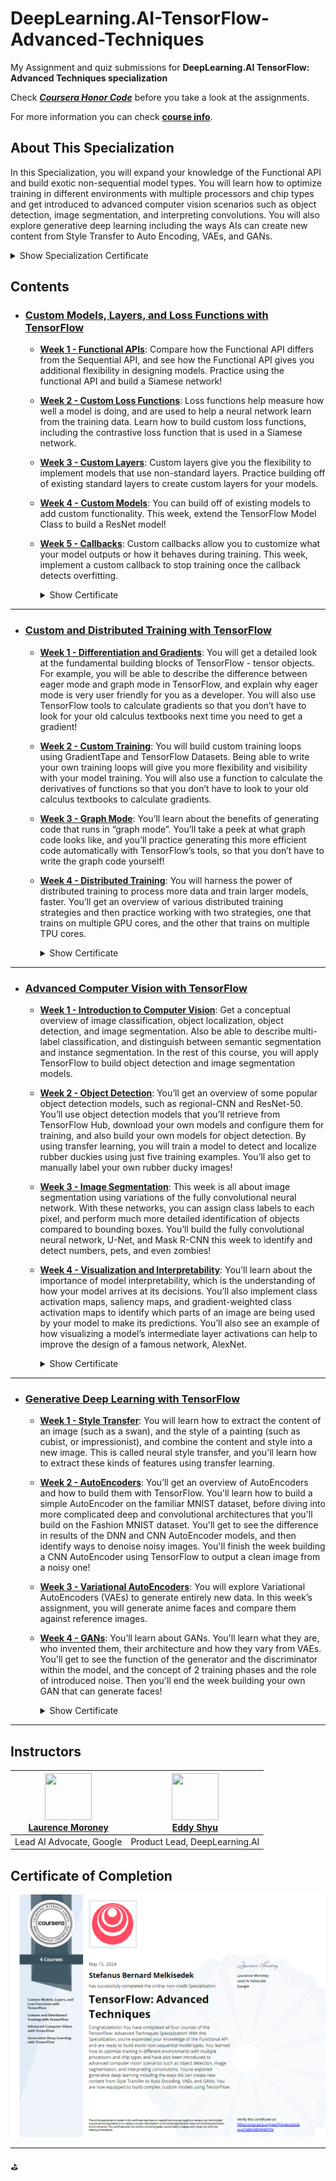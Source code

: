 # DeepLearning.AI-TensorFlow-Advanced-Techniques

My Assignment and quiz submissions for **DeepLearning.AI TensorFlow: Advanced Techniques specialization**

Check **<i>[Coursera Honor Code](https://www.coursera.support/s/article/209818863-Coursera-Honor-Code?language=en_US)</i>** before you take a look at the assignments.

For more information you can check **[course info](https://www.deeplearning.ai/courses/tensorflow-advanced-techniques-specialization/)**.

## About This Specialization

  In this Specialization, you will expand your knowledge of the Functional API and build exotic non-sequential model types. You will learn how to optimize training in different environments with multiple processors and chip types and get introduced to advanced computer vision scenarios such as object detection, image segmentation, and interpreting convolutions. You will also explore generative deep learning including the ways AIs can create new content from Style Transfer to Auto Encoding, VAEs, and GANs.

<details>
  <summary>Show Specialization Certificate</summary>
       <img src="https://github.com/BurakAhmet/DeepLearning.AI-TensorFlow-Advanced-Techniques-Specialization/assets/89780902/fda10fdb-1114-4063-9672-53520c97bd7e">
  </details>

## Contents

- ### [Custom Models, Layers, and Loss Functions with TensorFlow](https://github.com/stefansphtr/TensorFlow_Advanced_Techniques_Specialization/tree/main/C1-Custom_Models_Layers_and_Loss_Functions_with_TensorFlow)

  - <b>[Week 1 - Functional APIs](https://github.com/stefansphtr/TensorFlow_Advanced_Techniques_Specialization/tree/main/C1-Custom_Models_Layers_and_Loss_Functions_with_TensorFlow/W1)</b>: Compare how the Functional API differs from the Sequential API, and see how the Functional API gives you additional flexibility in designing models. Practice using the functional API and build a Siamese network!

  - <b>[Week 2 - Custom Loss Functions](https://github.com/stefansphtr/TensorFlow_Advanced_Techniques_Specialization/tree/main/C1-Custom_Models_Layers_and_Loss_Functions_with_TensorFlow/W2)</b>: Loss functions help measure how well a model is doing, and are used to help a neural network learn from the training data. Learn how to build custom loss functions, including the contrastive loss function that is used in a Siamese network.

  - <b>[Week 3 - Custom Layers](https://github.com/stefansphtr/TensorFlow_Advanced_Techniques_Specialization/tree/main/C1-Custom_Models_Layers_and_Loss_Functions_with_TensorFlow/W3)</b>: Custom layers give you the flexibility to implement models that use non-standard layers. Practice building off of existing standard layers to create custom layers for your models.

  - <b>[Week 4 - Custom Models](https://github.com/stefansphtr/TensorFlow_Advanced_Techniques_Specialization/tree/main/C1-Custom_Models_Layers_and_Loss_Functions_with_TensorFlow/W4)</b>: You can build off of existing models to add custom functionality. This week, extend the TensorFlow Model Class to build a ResNet model!

  - <b>[Week 5 - Callbacks](https://github.com/stefansphtr/TensorFlow_Advanced_Techniques_Specialization/tree/main/C1-Custom_Models_Layers_and_Loss_Functions_with_TensorFlow/W5)</b>: Custom callbacks allow you to customize what your model outputs or how it behaves during training. This week, implement a custom callback to stop training once the callback detects overfitting.

    <details>
    <summary>Show Certificate</summary>
            <img src="./src/assets/Certificate_Custom_Models_Layers_and_Loss_Functions_with_TensorFlow_Stefanus_Bernard_Melkisedek.png">
    </details>

---

- ### [Custom and Distributed Training with TensorFlow](https://github.com/stefansphtr/TensorFlow_Advanced_Techniques_Specialization/tree/main/C2-Custom_and_Distributed_Training_with_TensorFlow)

  - <b>[Week 1 - Differentiation and Gradients](https://github.com/stefansphtr/TensorFlow_Advanced_Techniques_Specialization/tree/main/C2-Custom_and_Distributed_Training_with_TensorFlow/W1)</b>: You will get a detailed look at the fundamental building blocks of TensorFlow - tensor objects. For example, you will be able to describe the difference between eager mode and graph mode in TensorFlow, and explain why eager mode is very user friendly for you as a developer. You will also use TensorFlow tools to calculate gradients so that you don’t have to look for your old calculus textbooks next time you need to get a gradient!

  - <b>[Week 2 - Custom Training](https://github.com/stefansphtr/TensorFlow_Advanced_Techniques_Specialization/tree/main/C2-Custom_and_Distributed_Training_with_TensorFlow/W2)</b>: You will build custom training loops using GradientTape and TensorFlow Datasets. Being able to write your own training loops will give you more flexibility and visibility with your model training. You will also use a function to calculate the derivatives of functions so that you don’t have to look to your old calculus textbooks to calculate gradients.

  - <b>[Week 3 - Graph Mode](https://github.com/stefansphtr/TensorFlow_Advanced_Techniques_Specialization/tree/main/C2-Custom_and_Distributed_Training_with_TensorFlow/W3)</b>: You’ll learn about the benefits of generating code that runs in “graph mode”. You’ll take a peek at what graph code looks like, and you’ll practice generating this more efficient code automatically with TensorFlow’s tools, so that you don’t have to write the graph code yourself!

  - <b>[Week 4 - Distributed Training](https://github.com/stefansphtr/TensorFlow_Advanced_Techniques_Specialization/tree/main/C2-Custom_and_Distributed_Training_with_TensorFlow/W4)</b>: You will harness the power of distributed training to process more data and train larger models, faster. You’ll get an overview of various distributed training strategies and then practice working with two strategies, one that trains on multiple GPU cores, and the other that trains on multiple TPU cores.

    <details>
    <summary>Show Certificate</summary>
         <img src="./src/assets/Certificate_Custom_and_Distributed_Training_with_TensorFlow_Stefanus_Bernard_Melkisedek.png">
    </details>

---

- ### [Advanced Computer Vision with TensorFlow](https://github.com/stefansphtr/TensorFlow_Advanced_Techniques_Specialization/tree/main/C3-Advanced_Computer_Vision_with_TensorFlow)
  
  - <b>[Week 1 - Introduction to Computer Vision](https://github.com/stefansphtr/TensorFlow_Advanced_Techniques_Specialization/tree/main/C3-Advanced_Computer_Vision_with_TensorFlow/W1)</b>: Get a conceptual overview of image classification, object localization, object detection, and image segmentation. Also be able to describe multi-label classification, and distinguish between semantic segmentation and instance segmentation. In the rest of this course, you will apply TensorFlow to build object detection and image segmentation models.

  - <b>[Week 2 - Object Detection](https://github.com/stefansphtr/TensorFlow_Advanced_Techniques_Specialization/tree/main/C3-Advanced_Computer_Vision_with_TensorFlow/W2)</b>: You’ll get an overview of some popular object detection models, such as regional-CNN and ResNet-50. You’ll use object detection models that you’ll retrieve from TensorFlow Hub, download your own models and configure them for training, and also build your own models for object detection. By using transfer learning, you will train a model to detect and localize rubber duckies using just five training examples. You’ll also get to manually label your own rubber ducky images!

  - <b>[Week 3 - Image Segmentation](https://github.com/stefansphtr/TensorFlow_Advanced_Techniques_Specialization/tree/main/C3-Advanced_Computer_Vision_with_TensorFlow/W3)</b>: This week is all about image segmentation using variations of the fully convolutional neural network. With these networks, you can assign class labels to each pixel, and perform much more detailed identification of objects compared to bounding boxes. You’ll build the fully convolutional neural network, U-Net, and Mask R-CNN this week to identify and detect numbers, pets, and even zombies!

  - <b>[Week 4 - Visualization and Interpretability](https://github.com/stefansphtr/TensorFlow_Advanced_Techniques_Specialization/tree/main/C3-Advanced_Computer_Vision_with_TensorFlow/W4)</b>: You’ll learn about the importance of model interpretability, which is the understanding of how your model arrives at its decisions. You’ll also implement class activation maps, saliency maps, and gradient-weighted class activation maps to identify which parts of an image are being used by your model to make its predictions. You’ll also see an example of how visualizing a model’s intermediate layer activations can help to improve the design of a famous network, AlexNet.

    <details>
    <summary>Show Certificate</summary>
         <img src="./src/assets/Certificate_Advanced_Computer_Vision_with_TensorFlow_Stefanus_Bernard_Melkisedek.png">
    </details>

---

- ### [Generative Deep Learning with TensorFlow](https://github.com/stefansphtr/TensorFlow_Advanced_Techniques_Specialization/tree/main/C4-Generative_Deep_Learning_with_TensorFlow)

  - <b>[Week 1 - Style Transfer](https://github.com/stefansphtr/TensorFlow_Advanced_Techniques_Specialization/tree/main/C4-Generative_Deep_Learning_with_TensorFlow/W1)</b>: You will learn how to extract the content of an image (such as a swan), and the style of a painting (such as cubist, or impressionist), and combine the content and style into a new image. This is called neural style transfer, and you'll learn how to extract these kinds of features using transfer learning.

  - <b>[Week 2 - AutoEncoders](https://github.com/stefansphtr/TensorFlow_Advanced_Techniques_Specialization/tree/main/C4-Generative_Deep_Learning_with_TensorFlow/W2)</b>: You’ll get an overview of AutoEncoders and how to build them with TensorFlow. You'll learn how to build a simple AutoEncoder on the familiar MNIST dataset, before diving into more complicated deep and convolutional architectures that you'll build on the Fashion MNIST dataset. You'll get to see the difference in results of the DNN and CNN AutoEncoder models, and then identify ways to denoise noisy images. You'll finish the week building a CNN AutoEncoder using TensorFlow to output a clean image from a noisy one!

  - <b>[Week 3 - Variational AutoEncoders](https://github.com/stefansphtr/TensorFlow_Advanced_Techniques_Specialization/tree/main/C4-Generative_Deep_Learning_with_TensorFlow/W3)</b>: You will explore Variational AutoEncoders (VAEs) to generate entirely new data. In this week’s assignment, you will generate anime faces and compare them against reference images.

  - <b>[Week 4 - GANs](https://github.com/stefansphtr/TensorFlow_Advanced_Techniques_Specialization/tree/main/C4-Generative_Deep_Learning_with_TensorFlow/W4)</b>: You’ll learn about GANs. You'll learn what they are, who invented them, their architecture and how they vary from VAEs. You'll get to see the function of the generator and the discriminator within the model, and the concept of 2 training phases and the role of introduced noise. Then you'll end the week building your own GAN that can generate faces!

    <details>
    <summary>Show Certificate</summary>
         <img src="./src/assets/Certificate_Generative_Deep_Learning_with_TensorFlow_Stefanus_Bernard_Melkisedek.png">
    </details>

---

## Instructors

  | [<img src="https://github.com/BurakAhmet/DeepLearning.AI-TensorFlow-Advanced-Techniques/assets/89780902/188b1561-c55f-4df3-9a36-0b54ce7b9e1c" width="75px" height="75px">](https://www.linkedin.com/in/laurence-moroney/) <br> [Laurence Moroney](https://www.linkedin.com/in/laurence-moroney/) | [<img src="https://github.com/BurakAhmet/DeepLearning.AI-TensorFlow-Advanced-Techniques/assets/89780902/5c34946f-f8e1-4716-8304-693064daa23a" width="75px" height="75px">](https://www.linkedin.com/in/eddy-shyu/) <br> [Eddy Shyu](https://www.linkedin.com/in/eddy-shyu/) |
| --- | --- |
| Lead AI Advocate, Google | Product Lead, DeepLearning.AI |

## Certificate of Completion

<p align='center'>
    <img src="./src/assets/Certificate_Completion_TensorFlow_Advanced_Techniques_Stefanus_Bernard_Melkisedek.png"></img>
</p>

---
⛳
